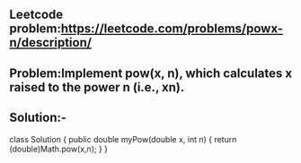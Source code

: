 ## Leetcode problem:https://leetcode.com/problems/powx-n/description/


## Problem:Implement pow(x, n), which calculates x raised to the power n (i.e., xn).

## Solution:-

class Solution {
    public double myPow(double x, int n) {
        return (double)Math.pow(x,n);
    }
}
